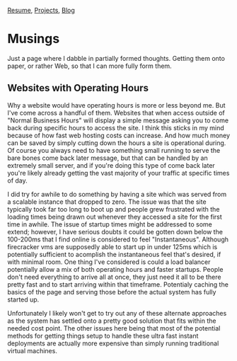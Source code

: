 [Resume](../resume_page.md), [Projects](../projects.md), [Blog](../blog.md)

# Musings
Just a page where I dabble in partially formed thoughts. Getting them onto paper, or rather Web, so that I can more fully form them.

## Websites with Operating Hours
Why a website would have operating hours is more or less beyond me. But I've come across a handful of them. Websites that when access outside of "Normal Business Hours" will display a simple message asking you to come back during specific hours to access the site. I think this sticks in my mind because of how fast web hosting costs can increase. And how much money can be saved by simply cutting down the hours a site is operational during. Of course you always need to have something small running to serve the bare bones come back later message, but that can be handled by an extremely small server, and if you're doing this type of come back later you're likely already getting the vast majority of your traffic at specific times of day. 

I did try for awhile to do something by having a site which was served from a scalable instance that dropped to zero. The issue was that the site typically took far too long to boot up and people grew frustrated with the loading times being drawn out whenever they accessed a site for the first time in awhile. The issue of startup times might be addressed to some extend; however, I have serious doubts it could be gotten down below the 100-200ms that I find online is considered to feel "Instantaneous". Although firecracker vms are supposedly able to start up in under 125ms which is potentially sufficient to acomplish the instantaneous feel that's desired, if with minimal room. One thing I've considered is could a load balancer potentially allow a mix of both operating hours and faster startups. People don't need everything to arrive all at once, they just need it all to be there pretty fast and to start arriving within that timeframe. Potentialy caching the basics of the page and serving those before the actual system has fully started up.

Unfortunately I likely won't get to try out any of these alternate approaches as the system has settled onto a pretty good solution that fits within the needed cost point. The other issues here being that most of the potential methods for getting things setup to handle these ultra fast instant deployments are actually more expensive than simply running traditional virtual machines. 
